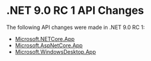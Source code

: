 # .NET 9.0 RC 1 API Changes

The following API changes were made in .NET 9.0 RC 1:

- [Microsoft.NETCore.App](./Microsoft.NETCore.App/9.0-rc1.md)
- [Microsoft.AspNetCore.App](./Microsoft.AspNetCore.App/9.0-rc1.md)
- [Microsoft.WindowsDesktop.App](./Microsoft.WindowsDesktop.App/9.0-rc1.md)
